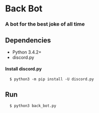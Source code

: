 # Back Bot
### A bot for the best joke of all time

## Dependencies
* Python 3.4.2+
* discord.py

#### Install discord.py

```shell_session
  $ python3 -m pip install -U discord.py
```

## Run

```shell_session
  $ python3 back_bot.py
```
